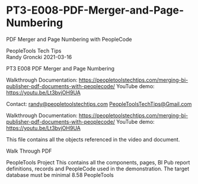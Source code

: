 # PT3-E008-PDF-Merger-and-Page-Numbering
PDF Merger and Page Numbering with PeopleCode

PeopleTools Tech Tips    
Randy Groncki	2021-03-16

PT3 E008 PDF Merger and Page Numbering

Walkthrough Documentation: https://peopletoolstechtips.com/merging-bi-publisher-pdf-documents-with-peoplecode/
YouTube demo: https://youtu.be/Lt3bvjOH9UA

Contact: 
   randy@peopletoolstechtips.com
   PeopleToolsTechTips@Gmail.com

Walkthrough Documentation: https://peopletoolstechtips.com/merging-bi-publisher-pdf-documents-with-peoplecode/ 
YouTube demo: https://youtu.be/Lt3bvjOH9UA


This file contains all the objects referenced in the video and document.

Walk Through PDF

PeopleTools Project
  This contains all the components, pages, BI Pub report definitions, records and PeopleCode used in the demonstration.
  The target database must be minimal 8.58 PeopleTools
